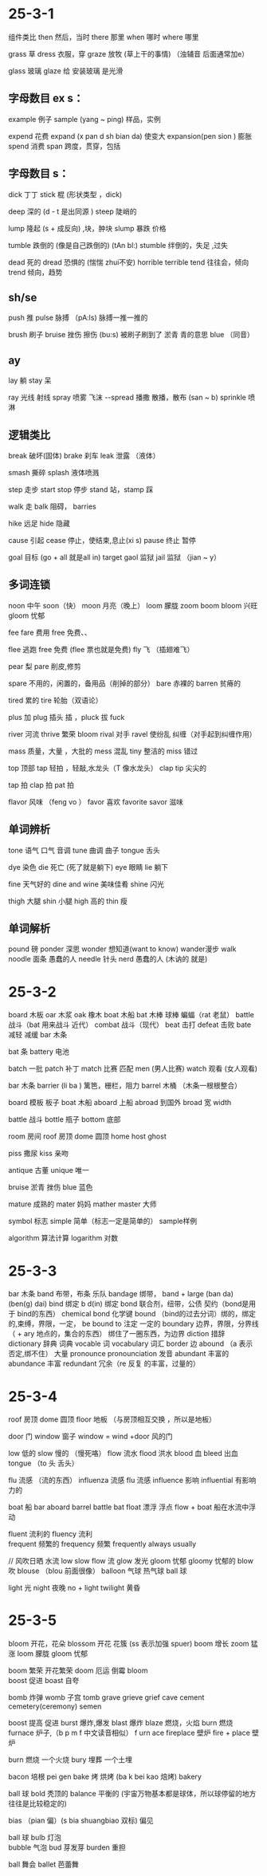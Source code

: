 # 25-3-1
组件类比
then 然后，当时    there  那里
when 哪时          where 哪里

grass 草           dress 衣服，穿 
graze 放牧 (草上干的事情) （浊辅音 后面通常加e）

glass 玻璃
glaze 给 安装玻璃 是光滑 

## 字母数目 ex s：
example  例子
sample  (yang ~ ping)  样品，实例

expend  花费    expand (x pan d sh bian da) 使变大    expansion(pen sion ) 膨胀
spend  消费     span 跨度，贯穿，包括

## 字母数目 s：
dick 丁丁
stick 棍 (形状类型 ，dick)

deep 深的  (d - t  是出同源 )
steep 陡峭的  

lump  隆起 (s + 成反向) ,块，肿块
slump 暴跌  价格

tumble 跌倒的 (像是自己跌倒的) (tAn bl:)
stumble 绊倒的，失足 ,过失

dead 死的
dread 恐惧的 (惴惴 zhui不安)  horrible terrible 
tend  往往会，倾向
trend 倾向，趋势

## sh/se
push 推
pulse 脉搏 （pA:ls) 脉搏一推一推的

brush 刷子
bruise 挫伤 擦伤 (bu:s)  被刷子刷到了   淤青 青的意思 blue （同音） 

## ay 
lay 躺
stay 呆 

ray 光线 射线
spray 喷雾 飞沫  --spread 播撒 散播，散布 (san ~ b)
sprinkle 喷淋  


## 逻辑类比
break 破坏(固体)   brake 刹车
leak 泄露 （液体）

smash 撕碎
splash 液体喷溅

step 走步  start
stop 停步  stand 站，stamp 踩
 
walk 走
balk 阻碍， barries 

hike 远足
hide 隐藏

cause 引起          cease 停止，使结束,息止(xi s)
pause 终止 暂停
 
goal 目标 (go + all 就是all in)    target
gaol 监狱  jail 监狱  （jian ~ y）


## 多词连锁
noon 中午  soon（快）
moon 月亮（晚上）
loom 朦胧 zoom boom bloom 兴旺
gloom 忧郁

fee fare 费用
free 免费、、

flee 逃跑  free 免费 (flee 票也就是免费)
fly 飞 （插翅难飞）

pear  梨
pare  削皮,修剪

spare  不用的，闲置的，备用品（削掉的部分）
bare 赤裸的   barren 贫瘠的

tired 累的  tire 轮胎（双语论）

plus 加 
plug 插头 插  ，pluck 拔 fuck

river 河流  thrive 繁荣 bloom 
rival 对手  ravel 使纷乱 纠缠（对手起到纠缠作用）

mass 质量，大量 ，大批的
mess 混乱  tiny 整洁的
miss 错过

top 顶部     tap 轻拍 ，轻敲,水龙头（T 像水龙头）   clap
tip 尖尖的

tap 拍 clap 拍
pat 拍


flavor  风味 （feng vo ）  favor 喜欢  favorite 
savor  滋味         

## 单词辨析
tone  语气 口气 音调
tune 曲调 曲子
tongue 舌头 

dye  染色      die 死亡 (死了就是躺下)
eye  眼睛      lie 躺下

fine 天气好的  dine and wine 美味佳肴
shine 闪光   

thigh  大腿    shin 小腿 
high 高的      thin 瘦 

## 单词解析
pound  磅    ponder 深思
             wonder 想知道(want to know)  wander漫步 walk 
noodle 面条 愚蠢的人 needle 针头
nerd 愚蠢的人 (木讷的 就是)



# 25-3-2
board  木板  oar 木浆   oak 橡木
boat 木船
bat 木棒 球棒 蝙蝠（rat 老鼠）
    battle 战斗（bat 用来战斗 近代） combat 战斗（现代）
    beat 击打
    defeat 击败   bate 减轻 减缓
bar 木条

bat 条
battery 电池

batch 一批
patch 补丁
match 比赛 匹配  men (男人比赛)
watch 观看  (女人观看)

bar  木条
barrier  (li ba ) 篱笆，栅栏，阻力 
barrel 木桶 （木条一根根整合）

board 模板 板子  boat 木船
aboard 上船 abroad 到国外   broad 宽 width 

battle 战斗 bottle 瓶子
bottom 底部

room 房间
roof 房顶 dome 圆顶 home host ghost

piss 撒尿
kiss 亲吻

antique 古董
unique 唯一

bruise 淤青  挫伤
blue 蓝色

mature  成熟的
mater 妈妈   mather    master 大师
 
symbol 标志
simple 简单（标志一定是简单的） sample样例

algorithm 算法计算
logarithm 对数

# 25-3-3
bar 木条
band 布带，布条 乐队
bandage 绑带， band + large  (ban da)  (ben(g) dai) 
bind 绑定  b d(in) 绑定   bond 联合剂，纽带，公债 契约（bond是用于 bind的东西）
                             chemical bond 化学键
bound （bind的过去分词）绑的，绑定的,束缚，界限，一定， be bound to 注定 一定的
boundary 边界，界限，分界线（ + ary 地点的，集合的东西） 绑住了一圈东西，为边界
                            diction 措辞  dictionary 辞典 词典
                            vocable 词    vocabulary 词汇
border 边
abound （a 表示否定,绑不住） 大量   pronounce pronounciation 发音
                abundant 丰富的
                abundance 丰富
                redundant 冗余（re 反复 的丰富，过量的）









# 25-3-4
roof 房顶 dome 圆顶 
floor 地板 （与房顶相互交换 ，所以是地板）

door 门
window 窗子   window = wind +door  风的门


low 低的
slow 慢的  （慢死咯） 
flow 流水  flood 洪水  blood 血  bleed 出血
                        tongue （to 头 舌头）

flu 流感 （流的东西）
influenza 流感  flu 流感
influence 影响
influential 有影响力的

boat 船   bar aboard barrel battle bat 
float 漂浮 浮点   flow + boat 船在水流中浮动

fluent 流利的   fluency 流利  
frequent 频繁的 frequency 频繁
frequently always usually

// 风吹日晒 水流
   low  slow 
flow 流 
glow 发光  gloom 忧郁  gloomy 忧郁的
blow 吹   blouse （blou 前面很像）
     balloon 气球 热气球
ball 球 

light 光
night 夜晚  no + light 
twilight 黄昏   


# 25-3-5
bloom 开花，花朵   blossom 开花 花簇 (ss 表示加强 spuer)
        boom 增长 zoom 猛涨 loom 朦胧 
gloom 忧郁 

boom 繁荣  开花繁荣
doom 厄运 倒霉
bloom  
boost 促进
boast 自夸 

bomb 炸弹  womb 子宫  tomb grave grieve grief cave   cement cemetery(ceremony) semen 

boost 提高 促进
burst 爆炸,爆发 
blast 爆炸
blaze 燃烧，火焰
burn 燃烧
furnace 炉子,（b p m f 中文读音相似） f urn ace 
fireplace 壁炉  fire + place 壁炉 

burn 燃烧  一个火烧
bury 埋葬  一个土埋 

bacon 培根   pei gen 
bake 烤 烘烤 (ba  k     bei kao 焙烤)    bakery 

ball 球
    bold 秃顶的
balance 平衡的  (宇宙万物基本都是球体，所以球停留的地方往往是比较稳定的)

bias （pian 偏）(s bia  shuangbiao 双标) 偏见

ball 球
bulb 灯泡  
bubble 气泡
bud 芽发芽
burden 重担

ball 舞会
ballet 芭蕾舞